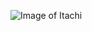 ![Image of Itachi](https://static0.cbrimages.com/wordpress/wp-content/uploads/2019/12/Itachi-ANBU-Featured.jpg)
